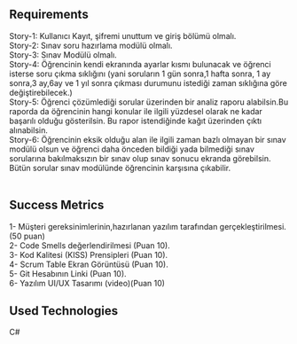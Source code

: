 ## Requirements<br>
Story-1: Kullanıcı Kayıt, şifremi unuttum ve giriş bölümü olmalı. <br>
Story-2: Sınav soru hazırlama modülü olmalı. <br>
Story-3: Sınav Modülü olmalı. <br>
Story-4: Öğrencinin kendi ekranında ayarlar kısmı bulunacak ve öğrenci isterse soru çıkma sıklığını (yani soruların 1 gün sonra,1 hafta sonra, 1 ay sonra,3 ay,6ay ve 1 yıl sonra çıkması durumunu istediği zaman sıklığına göre değiştirebilecek.)  <br>
Story-5: Öğrenci çözümlediği sorular üzerinden bir analiz raporu alabilsin.Bu raporda da öğrencinin hangi konular ile ilgili yüzdesel olarak ne kadar başarılı olduğu gösterilsin. Bu rapor istendiğinde kağıt üzerinden çıktı alınabilsin. <br>
Story-6: Öğrencinin eksik olduğu alan ile ilgili zaman bazlı olmayan bir sınav modülü olsun ve öğrenci daha önceden bildiği yada bilmediği sınav sorularına bakılmaksızın bir sınav olup sınav sonucu ekranda görebilsin. Bütün sorular sınav modülünde öğrencinin karşısına çıkabilir.<br><br>
## Success Metrics <br>
1- Müşteri gereksinimlerinin,hazırlanan yazılım tarafından gerçekleştirilmesi. (50 puan)<br>
2- Code Smells değerlendirilmesi (Puan 10).<br>
3- Kod Kalitesi (KISS) Prensipleri (Puan 10).<br>
4- Scrum Table Ekran Görüntüsü (Puan 10).<br>
5- Git Hesabının Linki (Puan 10).<br>
6- Yazılım UI/UX Tasarımı (video)(Puan 10)<br>
## Used Technologies
C#
